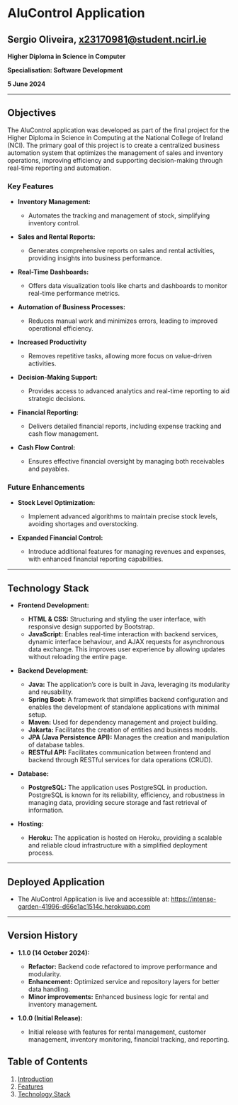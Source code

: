 # AluControl Application

## Sergio Oliveira, x23170981@student.ncirl.ie

**Higher Diploma in Science in Computer**

**Specialisation: Software Development**

**5 June 2024**

---

## Objectives

The AluControl application was developed as part of the final project for the Higher Diploma in Science in Computing at the National College of Ireland (NCI). The primary goal of this project is to create a centralized business automation system that optimizes the management of sales and inventory operations, improving efficiency and supporting decision-making through real-time reporting and automation.

### Key Features

- **Inventory Management:**
  - Automates the tracking and management of stock, simplifying inventory control.

- **Sales and Rental Reports:**
  - Generates comprehensive reports on sales and rental activities, providing insights into business performance.

- **Real-Time Dashboards:**
  - Offers data visualization tools like charts and dashboards to monitor real-time performance metrics.

- **Automation of Business Processes:**
  - Reduces manual work and minimizes errors, leading to improved operational efficiency.

- **Increased Productivity**
  - Removes repetitive tasks, allowing more focus on value-driven activities.

- **Decision-Making Support:**
  - Provides access to advanced analytics and real-time reporting to aid strategic decisions.

- **Financial Reporting:**
  - Delivers detailed financial reports, including expense tracking and cash flow management.

- **Cash Flow Control:**
  - Ensures effective financial oversight by managing both receivables and payables.

### Future Enhancements

- **Stock Level Optimization:**
  - Implement advanced algorithms to maintain precise stock levels, avoiding shortages and overstocking.

- **Expanded Financial Control:**
  - Introduce additional features for managing revenues and expenses, with enhanced financial reporting capabilities.

---

## Technology Stack

- **Frontend Development:**
  - **HTML & CSS:** Structuring and styling the user interface, with responsive design supported by Bootstrap.
  - **JavaScript:** Enables real-time interaction with backend services, dynamic interface behaviour, and AJAX requests for asynchronous data exchange. This improves user experience by allowing updates without reloading the entire page. 

- **Backend Development:**
  - **Java:** The application’s core is built in Java, leveraging its modularity and reusability.
  - **Spring Boot:** A framework that simplifies backend configuration and enables the development of standalone applications with minimal setup.
  - **Maven:** Used for dependency management and project building.
  - **Jakarta:** Facilitates the creation of entities and business models.
  - **JPA (Java Persistence API):** Manages the creation and manipulation of database tables.
  - **RESTful API:** Facilitates communication between frontend and backend through RESTful services for data operations (CRUD).
 
- **Database:**
  - **PostgreSQL:** The application uses PostgreSQL in production. PostgreSQL is known for its reliability, efficiency, and robustness in managing data, providing secure storage and fast retrieval of information.

- **Hosting:**
  - **Heroku:** The application is hosted on Heroku, providing a scalable and reliable cloud infrastructure with a simplified deployment process.

---

## Deployed Application

- The AluControl Application is live and accessible at:
https://intense-garden-41996-d66e1ac1514c.herokuapp.com


---

## Version History
- **1.1.0 (14 October 2024):**
  - **Refactor:** Backend code refactored to improve performance and modularity.
  - **Enhancement:** Optimized service and repository layers for better data handling.
  - **Minor improvements:** Enhanced business logic for rental and inventory management.

- **1.0.0 (Initial Release):**
  - Initial release with features for rental management, customer management, inventory monitoring, financial tracking, and reporting. 

## Table of Contents

1. [Introduction](#introduction)
2. [Features](#features)
3. [Technology Stack](#technology-stack)
